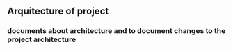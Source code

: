 ## Arquitecture of project

### documents about architecture and to document changes to the project architecture
